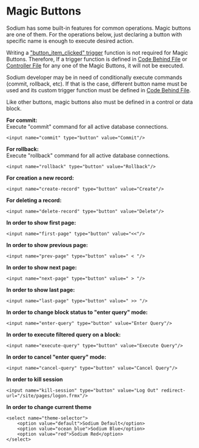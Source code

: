 # Magic Buttons

Sodium has some built-in features for common operations. Magic buttons are one of them. For the operations below, just declaring a button with specific name is enough to execute desired action.  
  
Writing a ["button\_item\_clicked" trigger](../../built-in-triggers/button_item_clicked-trigger.md) function is not required for Magic Buttons. Therefore, If a trigger function is defined in [Code Behind File](../../program-structure/code-behind-file.md) or [Controller File](../../program-structure/controller-file.md) for any one of the Magic Buttons, it will not be executed. 

Sodium developer may be in need of conditionally execute commands \(commit, rollback, etc\). If that is the case, different button name must be used and its custom trigger function must be defined in [Code Behind File](../../program-structure/code-behind-file.md).

Like other buttons, magic buttons also must be defined in a control or data block.

**For commit:**  
 Execute "commit" command for all active database connections.

```text
<input name="commit" type="button" value="Commit"/>
```

**For rollback:**  
 Execute "rollback" command for all active database connections.

```text
<input name="rollback" type="button" value="Rollback"/>
```

**For creation a new record:**

```text
<input name="create-record" type="button" value="Create"/>
```

**For deleting a record:**

```text
<input name="delete-record" type="button" value="Delete"/>
```

**In order to show first page:**

```text
<input name="first-page" type="button" value="<<"/>
```

**In order to show previous page:**

```text
<input name="prev-page" type="button" value=" < "/>
```

**In order to show next page:**

```text
<input name="next-page" type="button" value=" > "/>
```

**In order to show last page:**

```text
<input name="last-page" type="button" value=" >> "/>
```

**In order to change block status to "enter query" mode:**

```text
<input name="enter-query" type="button" value="Enter Query"/>
```

**In order to execute filtered query on a block:**

```text
<input name="execute-query" type="button" value="Execute Query"/>
```

**In order to cancel "enter query" mode:**

```text
<input name="cancel-query" type="button" value="Cancel Query"/>
```

**In order to kill session**

```text
<input name="kill-session" type="button" value="Log Out" redirect-url="/site/pages/logon.frmx"/>
```

**In order to change current theme**

```text
<select name="theme-selector">
    <option value="default">Sodium Default</option>
    <option value="ocean_blue">Sodium Blue</option>
    <option value="red">Sodium Red</option>
</select>
```

